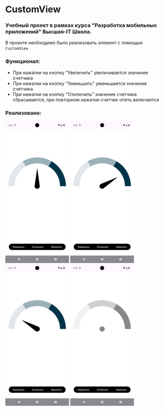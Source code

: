 # CustomView
### Учебный проект в рамках курса "Разработка мобильных приложений" Высшая-IT Школа.
В проекте необходимо было реализовать элемент с помощью `CustomView` 

### Функционал:
- При нажатии на кнопку "Увеличить" увеличивается значение счетчика
- При нажатии на кнопку "Уменьшить" уменьшается значение счетчика
- При нажатии на кнопку "Отключить" значение счетчика сбрасывается, при повторном нажатии счетчик опять включается

### Реализовано:

<img src="screenshot/1.png" width="200dp">
<img src="screenshot/2.png" width="200dp">
<img src="screenshot/3.png" width="200dp">
<img src="screenshot/4.png" width="200dp">

